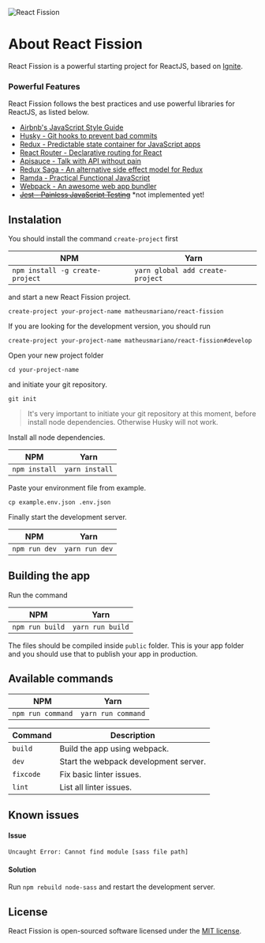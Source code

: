 ![React Fission](http://i.imgur.com/9chIyMg.png)

# About React Fission
React Fission is a powerful starting project for ReactJS, based on [Ignite](https://github.com/infinitered/ignite).

### Powerful Features
React Fission follows the best practices and use powerful libraries for ReactJS, as listed below.
- [Airbnb's JavaScript Style Guide](https://github.com/airbnb/javascript)
- [Husky - Git hooks to prevent bad commits](https://github.com/typicode/husky)
- [Redux - Predictable state container for JavaScript apps](https://github.com/reactjs/redux)
- [React Router - Declarative routing for React](https://github.com/ReactTraining/react-router)
- [Apisauce - Talk with API without pain](https://github.com/skellock/apisauce)
- [Redux Saga - An alternative side effect model for Redux](https://github.com/redux-saga/redux-saga/)
- [Ramda - Practical Functional JavaScript](https://github.com/ramda/ramda/)
- [Webpack - An awesome web app bundler](https://github.com/webpack/webpack)
- ~~[Jest - Painless JavaScript Testing](https://github.com/facebook/jest/)~~ *not implemented yet!

## Instalation
You should install the command `create-project` first

 NPM | Yarn 
-----|------
`npm install -g create-project` | `yarn global add create-project`

and start a new React Fission project.

```
create-project your-project-name matheusmariano/react-fission
```

If you are looking for the development version, you should run

```
create-project your-project-name matheusmariano/react-fission#develop
```

Open your new project folder

```
cd your-project-name
```

and initiate your git repository.

```
git init
```

> It's very important to initiate your git repository at this moment, before install node dependencies.
Otherwise Husky will not work.

Install all node dependencies.

NPM | Yarn
----|-----
`npm install` | `yarn install`

Paste your environment file from example.

```
cp example.env.json .env.json
```

Finally start the development server.

NPM | Yarn
----|-----
`npm run dev` | `yarn run dev`

## Building the app
Run the command

NPM | Yarn
----|-----
`npm run build` | `yarn run build`

The files should be compiled inside `public` folder. This is your app folder and you should use that
to publish your app in production.

## Available commands

NPM | Yarn
----|-----
`npm run command` | `yarn run command`

Command | Description
--------|------------
`build` | Build the app using webpack.
`dev` | Start the webpack development server.
`fixcode` | Fix basic linter issues.
`lint` | List all linter issues.

## Known issues
#### Issue
`Uncaught Error: Cannot find module [sass file path]`
#### Solution
Run `npm rebuild node-sass` and restart the development server.

## License
React Fission is open-sourced software licensed under the [MIT license](http://opensource.org/licenses/MIT).
